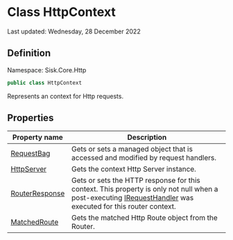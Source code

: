 # Class HttpContext
Last updated: Wednesday, 28 December 2022

## Definition
Namespace: Sisk.Core.Http

```csharp
public class HttpContext
```

Represents an context for Http requests.

## Properties

| Property name | Description |
| --- | --- |
| [RequestBag](/spec/Sisk/Core/Http/HttpContext/RequestBag) | Gets or sets a managed object that is accessed and modified by request handlers. | 
| [HttpServer](/spec/Sisk/Core/Http/HttpContext/HttpServer) | Gets the context Http Server instance. | 
| [RouterResponse](/spec/Sisk/Core/Http/HttpContext/RouterResponse) | Gets or sets the HTTP response for this context. This property is only not null when a post-executing [IRequestHandler](/spec/Sisk/Core/Routing/Handlers/IRequestHandler) was executed for this router context. | 
| [MatchedRoute](/spec/Sisk/Core/Http/HttpContext/MatchedRoute) | Gets the matched Http Route object from the Router. | 

